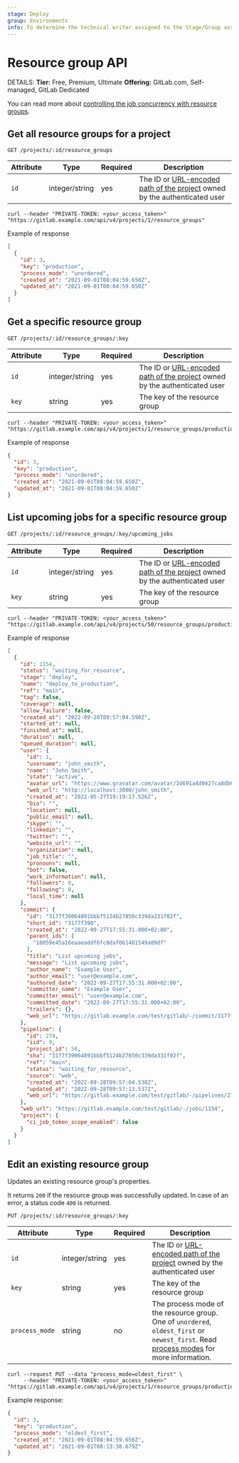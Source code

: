 ```yaml
---
stage: Deploy
group: Environments
info: To determine the technical writer assigned to the Stage/Group associated with this page, see https://handbook.gitlab.com/handbook/product/ux/technical-writing/#assignments
---
```


# Resource group API

DETAILS:
**Tier:** Free, Premium, Ultimate
**Offering:** GitLab.com, Self-managed, GitLab Dedicated

You can read more about [controlling the job concurrency with resource groups](../ci/resource_groups/index.md).

## Get all resource groups for a project

```plaintext
GET /projects/:id/resource_groups
```

| Attribute | Type    | Required | Description         |
|-----------|---------|----------|---------------------|
| `id`      | integer/string     | yes      | The ID or [URL-encoded path of the project](rest/index.md#namespaced-path-encoding) owned by the authenticated user |

```shell
curl --header "PRIVATE-TOKEN: <your_access_token>" "https://gitlab.example.com/api/v4/projects/1/resource_groups"
```

Example of response

```json
[
  {
    "id": 3,
    "key": "production",
    "process_mode": "unordered",
    "created_at": "2021-09-01T08:04:59.650Z",
    "updated_at": "2021-09-01T08:04:59.650Z"
  }
]
```

## Get a specific resource group

```plaintext
GET /projects/:id/resource_groups/:key
```

| Attribute | Type    | Required | Description         |
|-----------|---------|----------|---------------------|
| `id`      | integer/string     | yes      | The ID or [URL-encoded path of the project](rest/index.md#namespaced-path-encoding) owned by the authenticated user |
| `key`     | string  | yes      | The key of the resource group |

```shell
curl --header "PRIVATE-TOKEN: <your_access_token>" "https://gitlab.example.com/api/v4/projects/1/resource_groups/production"
```

Example of response

```json
{
  "id": 3,
  "key": "production",
  "process_mode": "unordered",
  "created_at": "2021-09-01T08:04:59.650Z",
  "updated_at": "2021-09-01T08:04:59.650Z"
}
```

## List upcoming jobs for a specific resource group

```plaintext
GET /projects/:id/resource_groups/:key/upcoming_jobs
```

| Attribute | Type    | Required | Description         |
|-----------|---------|----------|---------------------|
| `id`      | integer/string     | yes      | The ID or [URL-encoded path of the project](rest/index.md#namespaced-path-encoding) owned by the authenticated user |
| `key`     | string  | yes      | The key of the resource group |

```shell
curl --header "PRIVATE-TOKEN: <your_access_token>" "https://gitlab.example.com/api/v4/projects/50/resource_groups/production/upcoming_jobs"
```

Example of response

```json
[
  {
    "id": 1154,
    "status": "waiting_for_resource",
    "stage": "deploy",
    "name": "deploy_to_production",
    "ref": "main",
    "tag": false,
    "coverage": null,
    "allow_failure": false,
    "created_at": "2022-09-28T09:57:04.590Z",
    "started_at": null,
    "finished_at": null,
    "duration": null,
    "queued_duration": null,
    "user": {
      "id": 1,
      "username": "john_smith",
      "name": "John Smith",
      "state": "active",
      "avatar_url": "https://www.gravatar.com/avatar/2d691a4d0427ca8db6efc3924a6408ba?s=80\u0026d=identicon",
      "web_url": "http://localhost:3000/john_smith",
      "created_at": "2022-05-27T19:19:17.526Z",
      "bio": "",
      "location": null,
      "public_email": null,
      "skype": "",
      "linkedin": "",
      "twitter": "",
      "website_url": "",
      "organization": null,
      "job_title": "",
      "pronouns": null,
      "bot": false,
      "work_information": null,
      "followers": 0,
      "following": 0,
      "local_time": null
    },
    "commit": {
      "id": "3177f39064891bbbf5124b27850c339da331f02f",
      "short_id": "3177f390",
      "created_at": "2022-09-27T17:55:31.000+02:00",
      "parent_ids": [
        "18059e45a16eaaeaddf6fc0daf061481549a89df"
      ],
      "title": "List upcoming jobs",
      "message": "List upcoming jobs",
      "author_name": "Example User",
      "author_email": "user@example.com",
      "authored_date": "2022-09-27T17:55:31.000+02:00",
      "committer_name": "Example User",
      "committer_email": "user@example.com",
      "committed_date": "2022-09-27T17:55:31.000+02:00",
      "trailers": {},
      "web_url": "https://gitlab.example.com/test/gitlab/-/commit/3177f39064891bbbf5124b27850c339da331f02f"
    },
    "pipeline": {
      "id": 274,
      "iid": 9,
      "project_id": 50,
      "sha": "3177f39064891bbbf5124b27850c339da331f02f",
      "ref": "main",
      "status": "waiting_for_resource",
      "source": "web",
      "created_at": "2022-09-28T09:57:04.538Z",
      "updated_at": "2022-09-28T09:57:13.537Z",
      "web_url": "https://gitlab.example.com/test/gitlab/-/pipelines/274"
    },
    "web_url": "https://gitlab.example.com/test/gitlab/-/jobs/1154",
    "project": {
      "ci_job_token_scope_enabled": false
    }
  }
]
```

## Edit an existing resource group

Updates an existing resource group's properties.

It returns `200` if the resource group was successfully updated. In case of an error, a status code `400` is returned.

```plaintext
PUT /projects/:id/resource_groups/:key
```

| Attribute       | Type    | Required                          | Description                      |
| --------------- | ------- | --------------------------------- | -------------------------------  |
| `id`            | integer/string | yes                        | The ID or [URL-encoded path of the project](rest/index.md#namespaced-path-encoding) owned by the authenticated user            |
| `key`           | string  | yes                               | The key of the resource group |
| `process_mode`  | string  | no                                | The process mode of the resource group. One of `unordered`, `oldest_first` or `newest_first`. Read [process modes](../ci/resource_groups/index.md#process-modes) for more information. |

```shell
curl --request PUT --data "process_mode=oldest_first" \
     --header "PRIVATE-TOKEN: <your_access_token>" "https://gitlab.example.com/api/v4/projects/1/resource_groups/production"
```

Example response:

```json
{
  "id": 3,
  "key": "production",
  "process_mode": "oldest_first",
  "created_at": "2021-09-01T08:04:59.650Z",
  "updated_at": "2021-09-01T08:13:38.679Z"
}
```
